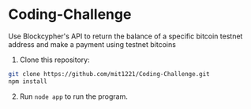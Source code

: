 # Coding-Challenge
Use Blockcypher's API to return the balance of a specific bitcoin testnet address and make a payment using testnet bitcoins

1. Clone this repository:

```bash
git clone https://github.com/mit1221/Coding-Challenge.git
npm install
```
2. Run `node app` to run the program.
